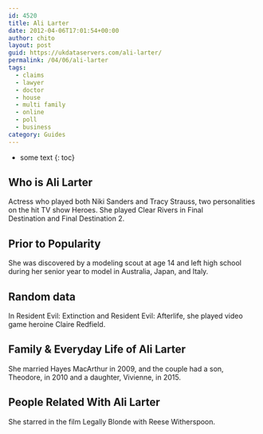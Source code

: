 ```yaml
---
id: 4520
title: Ali Larter
date: 2012-04-06T17:01:54+00:00
author: chito
layout: post
guid: https://ukdataservers.com/ali-larter/
permalink: /04/06/ali-larter
tags:
  - claims
  - lawyer
  - doctor
  - house
  - multi family
  - online
  - poll
  - business
category: Guides
---
```


* some text
{: toc}
          
          
## Who is  Ali Larter
                  
                  
                  
Actress who played both Niki Sanders and Tracy Strauss, two personalities on the hit TV show Heroes. She played Clear Rivers in Final Destination and Final Destination 2.
                  
                
                
                
## Prior to Popularity 
                  
                  
                  
She was discovered by a modeling scout at age 14 and left high school during her senior year to model in Australia, Japan, and Italy.
                  
                
                
                
## Random data 
                  
                  
                  
In Resident Evil: Extinction and Resident Evil: Afterlife, she played video game heroine Claire Redfield.
                  
                
                
                
## Family & Everyday Life of Ali Larter
                  
                  
                  
She married Hayes MacArthur in 2009, and the couple had a son, Theodore, in 2010 and a daughter, Vivienne, in 2015.
                  
                
                
                
## People Related With  Ali Larter
                  
                  
                  
She starred in the film Legally Blonde with Reese Witherspoon.
                  
                
              
            
          
          
          
    
    
  
